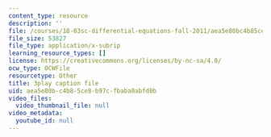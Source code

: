 ```yaml
---
content_type: resource
description: ''
file: /courses/18-03sc-differential-equations-fall-2011/aea5e80bc4b85ce8b97cfbaba0abfd0b_xWa5_OXI6VM.vtt
file_size: 53827
file_type: application/x-subrip
learning_resource_types: []
license: https://creativecommons.org/licenses/by-nc-sa/4.0/
ocw_type: OCWFile
resourcetype: Other
title: 3play caption file
uid: aea5e80b-c4b8-5ce8-b97c-fbaba0abfd0b
video_files:
  video_thumbnail_file: null
video_metadata:
  youtube_id: null
---
```

